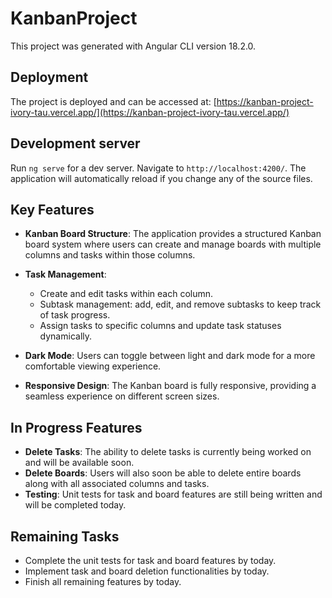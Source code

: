 # KanbanProject

This project was generated with Angular CLI version 18.2.0.

## Deployment

The project is deployed and can be accessed at: [https://kanban-project-ivory-tau.vercel.app/](https://kanban-project-ivory-tau.vercel.app/)

## Development server

Run `ng serve` for a dev server. Navigate to `http://localhost:4200/`. The application will automatically reload if you change any of the source files.

## Key Features

- **Kanban Board Structure**: The application provides a structured Kanban board system where users can create and manage boards with multiple columns and tasks within those columns.
- **Task Management**:
  - Create and edit tasks within each column.
  - Subtask management: add, edit, and remove subtasks to keep track of task progress.
  - Assign tasks to specific columns and update task statuses dynamically.
- **Dark Mode**: Users can toggle between light and dark mode for a more comfortable viewing experience.

- **Responsive Design**: The Kanban board is fully responsive, providing a seamless experience on different screen sizes.

## In Progress Features

- **Delete Tasks**: The ability to delete tasks is currently being worked on and will be available soon.
- **Delete Boards**: Users will also soon be able to delete entire boards along with all associated columns and tasks.
- **Testing**: Unit tests for task and board features are still being written and will be completed today.

## Remaining Tasks

- Complete the unit tests for task and board features by today.
- Implement task and board deletion functionalities by today.
- Finish all remaining features by today.
